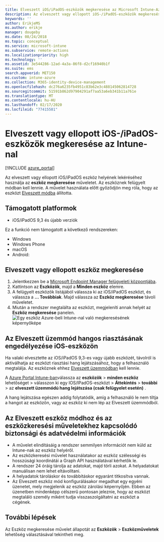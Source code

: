```yaml
---
title: Elveszett iOS/iPadOS-eszközök megkeresése az Microsoft Intune-Azure-ban | Microsoft Docs
description: Az elveszett vagy ellopott iOS-/iPadOS-eszközök megkereséséhez használja a Microsoft Intune eszközének megkeresése funkcióját. Az eszközkeresési művelet használatakor biztonsági és adatvédelmi információkat is kaphat.
keywords: ''
author: ErikjeMS
ms.author: erikje
manager: dougeby
ms.date: 08/24/2018
ms.topic: conceptual
ms.service: microsoft-intune
ms.subservice: remote-actions
ms.localizationpriority: high
ms.technology: ''
ms.assetid: 3e544286-12ad-4a3a-86f8-d2cf16940b1f
ms.suite: ems
search.appverid: MET150
ms.custom: intune-azure
ms.collection: M365-identity-device-management
ms.openlocfilehash: dc276a6235fb4951c83b62e3c488145062814728
ms.sourcegitcommit: 51591b862d97904291af7aa53a6eb341b11a761e
ms.translationtype: MT
ms.contentlocale: hu-HU
ms.lasthandoff: 02/17/2020
ms.locfileid: "77415581"
---
```

# <a name="locate-lost-or-stolen-iosipados-devices-with-intune"></a>Elveszett vagy ellopott iOS-/iPadOS-eszközök megkeresése az Intune-nal

[!INCLUDE [azure_portal](../includes/azure_portal.md)]

Az elveszett vagy ellopott iOS/iPadOS eszköz helyének lekéréséhez használja az **eszköz megkeresése** műveletet. Az eszköznek felügyelt módban kell lennie. A művelet használata előtt győződjön meg róla, hogy az eszközt [Elveszett módba](device-lost-mode.md) állította.

## <a name="supported-platforms"></a>Támogatott platformok

- iOS/iPadOS 9,3 és újabb verziók

Ez a funkció nem támogatott a következő rendszereken: 
- Windows
- Windows Phone
- macOS
- Android:

## <a name="locate-a-lost-or-stolen-device"></a>Elveszett vagy ellopott eszköz megkeresése

1. Jelentkezzen be a [Microsoft Endpoint Manager felügyeleti központjába](https://go.microsoft.com/fwlink/?linkid=2109431).
3. Kattintson az **Eszközök**, majd a **Minden eszköz** elemre.
4. A felügyelt eszközök listájából válassza ki az iOS/iPadOS eszközt, és válassza a **... Továbbiak**. Majd válassza az **Eszköz megkeresése** távoli műveletet.
5. Miután a rendszer megtalálta az eszközt, megjeleníti annak helyét az **Eszköz megkeresése** panelen.
    ![Egy eszköz Azure-beli Intune-nal való megkeresésének képernyőképe](./media/device-locate/locate-device.png)


## <a name="activate-lost-mode-sound-alert-on-an-ios-device"></a>Az Elveszett üzemmód hangos riasztásának engedélyezése iOS-eszközön

Ha valaki elvesztette az iOS/iPadOS 9,3-es vagy újabb eszközét, távolról is aktiválhatja az eszközt riasztási hang lejátszásához, hogy a felhasználó megtalálja. Az eszköznek ehhez [Elveszett üzemmódban](device-lost-mode.md) kell lennie.

A [Azure Portal Intune-ban](https://aka.ms/intuneportal)válassza az **eszközök** > **minden eszköz** lehetőséget > válasszon ki egy IOS/IPadOS-eszközt > **Áttekintés** > **további** > az **elveszett üzemmódú hang lejátszása (csak felügyelet esetén)** .

A hang lejátszása egészen addig folytatódik, amíg a felhasználó le nem tiltja a hangot az eszközön, vagy az eszköz ki nem lép az Elveszett üzemmódból.


## <a name="security-and-privacy-information-for-lost-mode-and-locate-device-actions"></a>Az Elveszett eszköz módhoz és az eszközkeresési műveletekhez kapcsolódó biztonsági és adatvédelmi információk
- A művelet elindításáig a rendszer semmilyen információt nem küld az Intune-nak az eszköz helyéről.
- Az eszközkeresési művelet használatakor az eszköz szélességi és hosszúsági koordinátái a Graph API használatával kérhetők le.
- A rendszer 24 óráig tárolja az adatokat, majd törli azokat. A helyadatokat manuálisan nem lehet eltávolítani.
- A helyadatok tároláskor és továbbításkor egyaránt titkosítva vannak.
- Az Elveszett eszköz mód konfigurálásakor megadhat egy egyéni üzenetet, mely megjelenik az eszköz zárolási képernyőjén. Ebben az üzenetben mindenképp célszerű pontosan jeleznie, hogy az eszközt megtaláló személy miként tudja visszaszolgáltatni az eszközt a cégének.

## <a name="next-steps"></a>További lépések

Az Eszköz megkeresése művelet állapotát az **Eszközök** > **Eszközműveletek** lehetőség választásával tekintheti meg.
